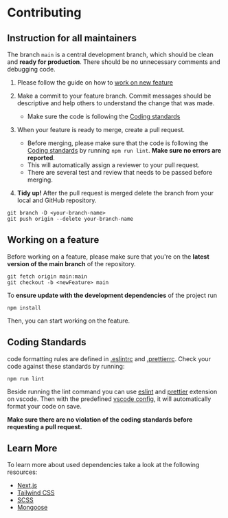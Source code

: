 # Contributing

## Instruction for all maintainers

The branch `main` is a central development branch, which should be clean and **ready for production**. There should be no unnecessary comments and debugging code.

1. Please follow the guide on how to [work on new feature](#working-on-a-feature)

2. Make a commit to your feature branch. Commit messages should be descriptive and help others to understand the change that was made.

    - Make sure the code is following the [Coding standards](#coding-standards)

3. When your feature is ready to merge, create a pull request.

    - Before merging, please make sure that the code is following the [Coding standards](#coding-standards) by running `npm run lint`. **Make sure no errors are reported**.
    - This will automatically assign a reviewer to  your pull request.
    - There are several test and review that needs to be passed before merging.

4. **Tidy up!** After the pull request is merged delete the branch from your local and GitHub repository.

```
git branch -D <your-branch-name>
git push origin --delete your-branch-name
```

## Working on a feature

Before working on a feature, please make sure that you're on the **latest version of the main branch** of the repository.

```
git fetch origin main:main
git checkout -b <newFeature> main
```

To **ensure update with the development dependencies** of the project run

```
npm install
```

Then, you can start working on the feature.

## Coding Standards

code formatting rules are defined in [.eslintrc](https://github.com/binusgdc/Website2.0/blob/main/.eslintrc.json) and [.prettierrc](https://github.com/binusgdc/Website2.0/blob/main/.prettierrc.json). Check your code against these standards by running:

```
npm run lint
```

Beside running the lint command you can use [eslint](https://marketplace.visualstudio.com/items?itemName=dbaeumer.vscode-eslint) and [prettier](https://marketplace.visualstudio.com/items?itemName=esbenp.prettier-vscode) extension on vscode. Then with the predefined [vscode config](https://github.com/binusgdc/Website2.0/blob/main/.vscode/settings.json), it will automatically format your code on save.

**Make sure there are no violation of the coding standards before requesting a pull request.**

## Learn More

To learn more about used dependencies take a look at the following resources:

- [Next.js](https://nextjs.org/docs)
- [Tailwind CSS](https://tailwindcss.com/docs/installation-CSS)
- [SCSS](https://sass-lang.com/documentation)
- [Mongoose](https://mongoosejs.com/)
